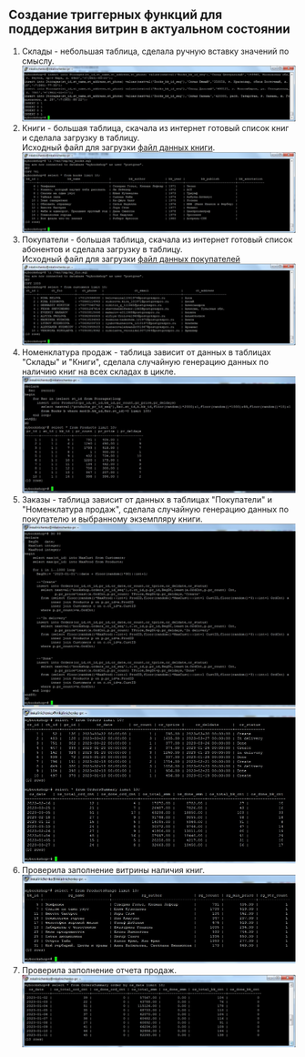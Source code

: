 ## Создание триггерных функций для поддержания витрин в актуальном состоянии ##   
1. Склады - небольшая таблица, сделала ручную вставку значений по смыслу.   
![Скрин](/Screens/insert_storages.jpg)   
1. Книги  -  большая таблица, скачала из интернет готовый список книг и сделала загрузку в таблицу.   
Исходный файл для загрузки [файл данных книги](https://github.com/mkalinichenko2023/otus_project/tree/main/Scripts/my_books.txt).   
![Скрин](/Screens/insert_books.jpg)
1. Покупатели  -  большая таблица, скачала из интернет готовый список абонентов и сделала загрузку в таблицу.   
Исходный файл для загрузки [файл данных покупателей](https://github.com/mkalinichenko2023/otus_project/tree/main/Scripts/my_fio.txt)    
![Скрин](/Screens/insert_customers.jpg)   
1. Номенклатура продаж - таблица зависит от данных в таблицах "Склады" и "Книги", сделала случайную генерацию данных по наличию книг на всех складах в цикле.   
![Скрин](/Screens/insert_products.jpg)   
1. Заказы - таблица зависит от данных в таблицах "Покупатели" и "Номенклатура продаж", сделала случайную генерацию данных по покупателю и выбранному экземпляру книги.     
![Скрин](/Screens/insert_orders.jpg)   
![Скрин](/Screens/insert_orders2.jpg)   
1. Проверила заполнение витрины наличия книг.   
![Скрин](/Screens/insert_products_range.jpg)   
1. Проверила заполнение отчета продаж.   
![Скрин](/Screens/insert_OrdersSummary.jpg)   
